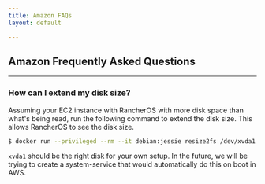 ```yaml
---
title: Amazon FAQs
layout: default

---
```


## Amazon Frequently Asked Questions
---

### How can I extend my disk size?

Assuming your EC2 instance with RancherOS with more disk space than what's being read, run the following command to extend the disk size. This allows RancherOS to see the disk size.

```bash
$ docker run --privileged --rm --it debian:jessie resize2fs /dev/xvda1
```

`xvda1` should be the right disk for your own setup. In the future, we will be trying to create a system-service that would automatically do this on boot in AWS.
